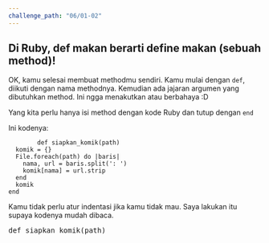 ```yaml
---
challenge_path: "06/01-02"
---
```


## Di Ruby, def makan berarti define makan (sebuah method)!

OK, kamu selesai membuat methodmu sendiri. Kamu mulai dengan `def`, diikuti dengan nama methodnya. Kemudian ada jajaran argumen yang dibutuhkan method. Ini ngga menakutkan atau berbahaya :D

Yang kita perlu hanya isi method dengan kode Ruby dan tutup dengan `end`

Ini kodenya:

```
        def siapkan_komik(path)
  komik = {}
  File.foreach(path) do |baris|
    nama, url = baris.split(': ')
    komik[nama] = url.strip
  end
  komik
end
```

Kamu tidak perlu atur indentasi jika kamu tidak mau. Saya lakukan itu supaya kodenya mudah dibaca.

<pre id="code-prefill">
def siapkan_komik(path)
</pre>
